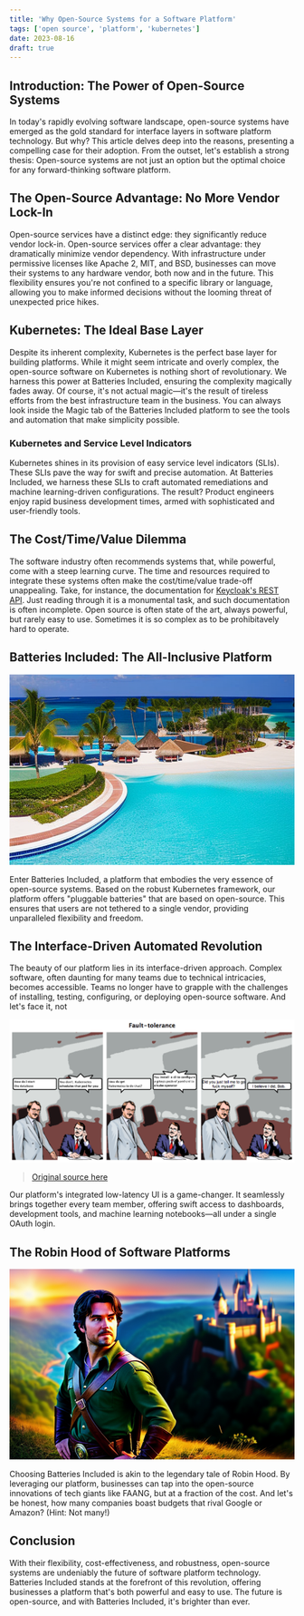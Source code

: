 ```yaml
---
title: 'Why Open-Source Systems for a Software Platform'
tags: ['open source', 'platform', 'kubernetes']
date: 2023-08-16
draft: true
---
```


## Introduction: The Power of Open-Source Systems

In today's rapidly evolving software landscape, open-source systems have emerged
as the gold standard for interface layers in software platform technology. But
why? This article delves deep into the reasons, presenting a compelling case for
their adoption. From the outset, let's establish a strong thesis: Open-source
systems are not just an option but the optimal choice for any forward-thinking
software platform.

## The Open-Source Advantage: No More Vendor Lock-In

Open-source services have a distinct edge: they significantly reduce vendor
lock-in. Open-source services offer a clear advantage: they dramatically
minimize vendor dependency. With infrastructure under permissive licenses like
Apache 2, MIT, and BSD, businesses can move their systems to any hardware
vendor, both now and in the future. This flexibility ensures you're not confined
to a specific library or language, allowing you to make informed decisions
without the looming threat of unexpected price hikes.

## Kubernetes: The Ideal Base Layer

Despite its inherent complexity, Kubernetes is the perfect base layer for
building platforms. While it might seem intricate and overly complex, the
open-source software on Kubernetes is nothing short of revolutionary. We harness
this power at Batteries Included, ensuring the complexity magically fades away.
Of course, it's not actual magic—it's the result of tireless efforts from the
best infrastructure team in the business. You can always look inside the Magic
tab of the Batteries Included platform to see the tools and automation that make
simplicity possible.

### Kubernetes and Service Level Indicators

Kubernetes shines in its provision of easy service level indicators (SLIs).
These SLIs pave the way for swift and precise automation. At Batteries Included,
we harness these SLIs to craft automated remediations and machine
learning-driven configurations. The result? Product engineers enjoy rapid
business development times, armed with sophisticated and user-friendly tools.

## The Cost/Time/Value Dilemma

The software industry often recommends systems that, while powerful, come with a
steep learning curve. The time and resources required to integrate these systems
often make the cost/time/value trade-off unappealing. Take, for instance, the
documentation for
[Keycloak's REST API](https://www.keycloak.org/docs-api/21.0.1/rest-api/index.html).
Just reading through it is a monumental task, and such documentation is often
incomplete. Open source is often state of the art, always powerful, but rarely
easy to use. Sometimes it is so complex as to be prohibitavely hard to operate.

## Batteries Included: The All-Inclusive Platform

![All Inclusive Resort](../../assets/images/posts/open-source-platform/all-inclusive.png)

Enter Batteries Included, a platform that embodies the very essence of
open-source systems. Based on the robust Kubernetes framework, our platform
offers "pluggable batteries" that are based on open-source. This ensures that
users are not tethered to a single vendor, providing unparalleled flexibility
and freedom.

## The Interface-Driven Automated Revolution

The beauty of our platform lies in its interface-driven approach. Complex
software, often daunting for many teams due to technical intricacies, becomes
accessible. Teams no longer have to grapple with the challenges of installing,
testing, configuring, or deploying open-source software. And let's face it, not

![CRD CLI](../../assets/images/posts/open-source-platform/fault-tolerance.png)

> [Original source here](http://howfuckedismydatabase.com/nosql/)

Our platform's integrated low-latency UI is a game-changer. It seamlessly brings
together every team member, offering swift access to dashboards, development
tools, and machine learning notebooks—all under a single OAuth login.

## The Robin Hood of Software Platforms

![Robinhood](../../assets/images/posts/open-source-platform/robinhood.png)

Choosing Batteries Included is akin to the legendary tale of Robin Hood. By
leveraging our platform, businesses can tap into the open-source innovations of
tech giants like FAANG, but at a fraction of the cost. And let's be honest, how
many companies boast budgets that rival Google or Amazon? (Hint: Not many!)

## Conclusion

With their flexibility, cost-effectiveness, and robustness, open-source systems
are undeniably the future of software platform technology. Batteries Included
stands at the forefront of this revolution, offering businesses a platform
that's both powerful and easy to use. The future is open-source, and with
Batteries Included, it's brighter than ever.
